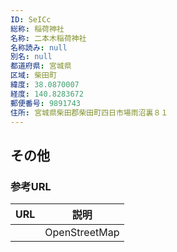 ```yaml
---
ID: SeICc
総称: 稲荷神社
名称: 二本木稲荷神社
名称読み: null
別名: null
都道府県: 宮城県
区域: 柴田町
緯度: 38.0870007
経度: 140.8283672
郵便番号: 9891743
住所: 宮城県柴田郡柴田町四日市場雨沼裏８１
---
```


## その他

### 参考URL

| URL | 説明          |
| --- | ------------- |
|     | OpenStreetMap |
